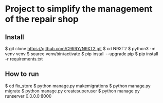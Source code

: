 # Project to simplify the management of the repair shop 
  

## Install
$ git clone https://github.com/C9RRY/N9XT2.git
$ cd N9XT2
$ python3 -m venv venv
$ source venv/bin/activate
$ pip install --upgrade pip
$ pip install -r requirements.txt


## How to run
$ cd fix_store
$ python manage.py makemigrations
$ python manage.py migrate
$ python manage.py createsuperuser
$ python manage.py runserver 0.0.0.0:8000
